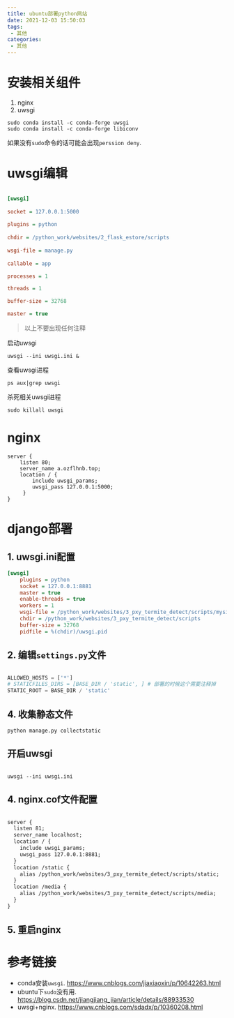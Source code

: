 ```yaml
---
title: ubuntu部署python网站
date: 2021-12-03 15:50:03
tags:
 - 其他
categories:
 - 其他
---
```


# 安装相关组件

1. nginx
2. uwsgi

```shell
sudo conda install -c conda-forge uwsgi 
sudo conda install -c conda-forge libiconv
```

如果没有`sudo`命令的话可能会出现`perssion deny`.

# uwsgi编辑

```ini

[uwsgi]                                                                        
                                                                               
socket = 127.0.0.1:5000                                           
                                                                               
plugins = python                                                  
                                                                               
chdir = /python_work/websites/2_flask_estore/scripts                                       
                                                                               
wsgi-file = manage.py                                          
                                                                     
callable = app

processes = 1

threads = 1

buffer-size = 32768

master = true

```

> 以上不要出现任何注释

启动uwsgi

```shell
uwsgi --ini uwsgi.ini &
```

查看uwsgi进程

```shell
ps aux|grep uwsgi
```

杀死相关uwsgi进程

```shell
sudo killall uwsgi
```

# nginx

```shell
server {
    listen 80;
    server_name a.ozflhnb.top;
    location / {
        include uwsgi_params;
        uwsgi_pass 127.0.0.1:5000;
     }
}
```

# django部署

## 1. uwsgi.ini配置

```ini
[uwsgi]
    plugins = python
    socket = 127.0.0.1:8881
    master = true
    enable-threads = true
    workers = 1
    wsgi-file = /python_work/websites/3_pxy_termite_detect/scripts/mysite/wsgi.py
    chdir = /python_work/websites/3_pxy_termite_detect/scripts
    buffer-size = 32768
    pidfile = %(chdir)/uwsgi.pid
```

## 2. 编辑`settings.py`文件

```python

ALLOWED_HOSTS = ['*']
# STATICFILES_DIRS = [BASE_DIR / 'static', ] # 部署的时候这个需要注释掉
STATIC_ROOT = BASE_DIR / 'static'

```

## 4. 收集静态文件

```shell
python manage.py collectstatic
```

## 开启uwsgi

```shell

uwsgi --ini uwsgi.ini

```

## 4. nginx.cof文件配置

```txt

server {
  listen 81;
  server_name localhost;
  location / {
    include uwsgi_params;
    uwsgi_pass 127.0.0.1:8881;
  }
  location /static {
    alias /python_work/websites/3_pxy_termite_detect/scripts/static;
  }
  location /media {
    alias /python_work/websites/3_pxy_termite_detect/scripts/media;
  }
}

```

## 5. 重启nginx

# 参考链接

- conda安装`uwsgi`. https://www.cnblogs.com/jiaxiaoxin/p/10642263.html
- ubuntu下`sudo`没有用. https://blog.csdn.net/jiangjiang_jian/article/details/88933530
- uwsgi+nginx. https://www.cnblogs.com/sdadx/p/10360208.html
